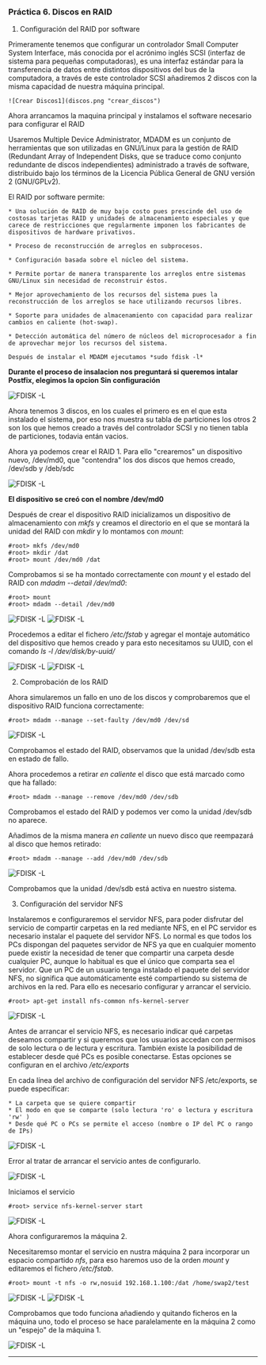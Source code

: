 ### Práctica 6. Discos en RAID ###

1. Configuración del RAID por software

  Primeramente tenemos que configurar un controlador Small Computer System Interface, más conocida por el acrónimo inglés SCSI (interfaz de sistema para pequeñas computadoras), es una interfaz estándar para la transferencia de datos entre distintos dispositivos del bus de la computadora, a través de este controlador SCSI añadiremos 2 discos con la misma capacidad de nuestra máquina principal.

    ![Crear Discos1](discos.png "crear_discos")

  Ahora arrancamos la maquina principal y instalamos el software necesario para configurar el RAID

  Usaremos Multiple Device Administrator, MDADM es un conjunto de herramientas que son utilizadas en GNU/Linux para la gestión de RAID (Redundant Array of Independent Disks, que se traduce como conjunto redundante de discos independientes) administrado a través de software, distribuido bajo los términos de la Licencia Pública General de GNU versión 2 (GNU/GPLv2).

  El RAID por software permite:

    * Una solución de RAID de muy bajo costo pues prescinde del uso de costosas tarjetas RAID y unidades de almacenamiento especiales y que carece de restricciones que regularmente imponen los fabricantes de dispositivos de hardware privativos.

    * Proceso de reconstrucción de arreglos en subprocesos.

    * Configuración basada sobre el núcleo del sistema.

    * Permite portar de manera transparente los arreglos entre sistemas GNU/Linux sin necesidad de reconstruir éstos.

    * Mejor aprovechamiento de los recursos del sistema pues la reconstrucción de los arreglos se hace utilizando recursos libres.

    * Soporte para unidades de almacenamiento con capacidad para realizar cambios en caliente (hot-swap).

    * Detección automática del número de núcleos del microprocesador a fin de aprovechar mejor los recursos del sistema.

    Después de instalar el MDADM ejecutamos *sudo fdisk -l*

  **Durante el proceso de insalacion nos preguntará si queremos intalar Postfix, elegimos la opcion Sin configuración**

  ![FDISK -L](fdisk.png "fdisk_l")

  Ahora tenemos 3 discos, en los cuales el primero es en el que esta instalado el sistema, por eso nos muestra su tabla de particiones los otros 2 son los que hemos creado a través del controlador SCSI y no tienen tabla de particiones, todavia entán vacios.

  Ahora ya podemos crear el RAID 1. Para ello "crearemos" un dispositivo nuevo, /dev/md0, que "contendra" los dos discos que hemos creado, /dev/sdb y /deb/sdc

  ![FDISK -L](raid_1.png "raid 1")

  **El dispositivo se creó con el nombre /dev/md0**

  Después de crear el dispositivo RAID inicializamos un dispositivo de almacenamiento con *mkfs* y creamos el directorio en el que se montará la unidad del RAID con *mkdir* y lo montamos con *mount*:

  ~~~
  #root> mkfs /dev/md0
  #root> mkdir /dat
  #root> mount /dev/md0 /dat
  ~~~

  Comprobamos si se ha montado correctamente con *mount* y el estado del RAID con *mdadm --detail /dev/md0*:

  ~~~
  #root> mount
  #root> mdadm --detail /dev/md0
  ~~~
  ![FDISK -L](mount.png "mount")
  ![FDISK -L](detail.png "detail")

  Procedemos a editar el fichero */etc/fstab* y agregar el montaje automático del dispositivo que hemos creado y para esto necesitamos su UUID, con el comando *ls -l /dev/disk/by-uuid/*

  ![FDISK -L](uuid.png "uuid")
  ![FDISK -L](fstab.png "fstab")

2. Comprobación de los RAID

  Ahora simularemos un fallo en uno de los discos y comprobaremos que el dispositivo RAID funciona correctamente:

  ~~~
  #root> mdadm --manage --set-faulty /dev/md0 /dev/sd
  ~~~

  ![FDISK -L](prueba_1.png "prueba 1")

  Comprobamos el estado del RAID, observamos que la unidad /dev/sdb esta en estado de fallo.

  Ahora procedemos a retirar *en caliente* el disco que está marcado como que ha fallado:

  ~~~
  #root> mdadm --manage --remove /dev/md0 /dev/sdb  
  ~~~
  Comprobamos el estado del RAID y podemos ver como la unidad /dev/sdb no aparece.

  Añadimos de la misma manera *en caliente* un nuevo disco que reempazará al disco que hemos retirado:

  ~~~
  #root> mdadm --manage --add /dev/md0 /dev/sdb
  ~~~

  ![FDISK -L](hot_add.png "añadir disco en caliente")

  Comprobamos que la unidad /dev/sdb está activa en nuestro sistema.

3. Configuración del servidor NFS

  Instalaremos e configuraremos el servidor NFS, para poder disfrutar del servicio de compartir carpetas en la red mediante NFS, en el PC servidor es necesario instalar el paquete del servidor NFS. Lo normal es que todos los PCs dispongan del paquetes servidor de NFS ya que en cualquier momento puede existir la necesidad de tener que compartir una carpeta desde cualquier PC, aunque lo habitual es que el único que comparta sea el servidor. Que un PC de un usuario tenga instalado el paquete del servidor NFS, no significa que automáticamente esté compartiendo su sistema de archivos en la red. Para ello es necesario configurar y arrancar el servicio.

  ~~~
  #root> apt-get install nfs-common nfs-kernel-server
  ~~~

  ![FDISK -L](install_nfs.png "install nfs")

  Antes de arrancar el servicio NFS, es necesario indicar qué carpetas deseamos compartir y si queremos que los usuarios accedan con permisos de solo lectura o de lectura y escritura. También existe la posibilidad de establecer desde qué PCs es posible conectarse. Estas opciones se configuran en el archivo */etc/exports*

  En cada línea del archivo de configuración del servidor NFS /etc/exports, se puede especificar:

    * La carpeta que se quiere compartir
    * El modo en que se comparte (solo lectura 'ro' o lectura y escritura 'rw' )
    * Desde qué PC o PCs se permite el acceso (nombre o IP del PC o rango de IPs)

  ![FDISK -L](exports.png "exports")

  Error al tratar de arrancar el servicio antes de configurarlo.

  ![FDISK -L](error_start.png "error start")

  Iniciamos el servicio

  ~~~
  #root> service nfs-kernel-server start
  ~~~
  ![FDISK -L](start_service.png "start service nfs")

  Ahora configuraremos la máquina 2.

  Necesitaremso montar el servicio en nustra máquina 2 para incorporar un espacio compartido *nfs*, para eso haremos uso de la orden *mount* y editaremos el fichero */etc/fstab*.

  ~~~
  #root> mount -t nfs -o rw,nosuid 192.168.1.100:/dat /home/swap2/test
  ~~~

  ![FDISK -L](mount_swap2.png "mount swap2")
  ![FDISK -L](fstab_swap2.png "fstab swap2")

  Comprobamos que todo funciona añadiendo y quitando ficheros en la máquina uno, todo el proceso se hace paralelamente en la máquina 2 como un "espejo" de la máquina 1.

  ![FDISK -L](test_final.png "test final")

***
